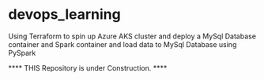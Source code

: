 # devops_learning
Using Terraform to spin up Azure AKS cluster and deploy a MySql Database container and Spark container and load data to MySql Database using PySpark


**** THIS Repository is under Construction. ****
